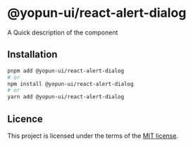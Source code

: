 # @yopun-ui/react-alert-dialog

A Quick description of the component

## Installation

```sh
pnpm add @yopun-ui/react-alert-dialog
# or
npm install @yopun-ui/react-alert-dialog
# or
yarn add @yopun-ui/react-alert-dialog
```

## Licence

This project is licensed under the terms of the
[MIT license](https://github.com/yopundotcom/yopun-ui/blob/master/LICENSE).
